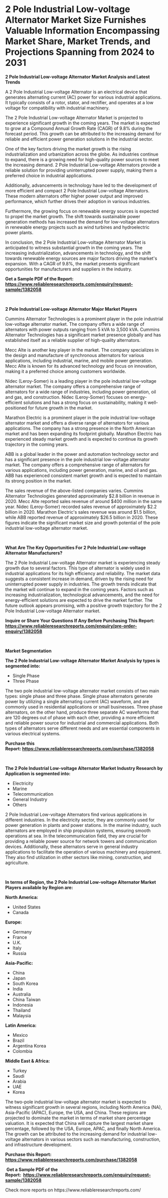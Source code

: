 <p><h1>2 Pole Industrial Low-voltage Alternator Market Size Furnishes Valuable Information Encompassing Market Share, Market Trends, and Projections Spanning from 2024 to 2031</h1></p><p><strong>2 Pole Industrial Low-voltage Alternator Market Analysis and Latest Trends</strong></p>
<p><p>A 2 Pole Industrial Low-voltage Alternator is an electrical device that generates alternating current (AC) power for various industrial applications. It typically consists of a rotor, stator, and rectifier, and operates at a low voltage for compatibility with industrial machinery.</p><p>The 2 Pole Industrial Low-voltage Alternator Market is projected to experience significant growth in the coming years. The market is expected to grow at a Compound Annual Growth Rate (CAGR) of 9.8% during the forecast period. This growth can be attributed to the increasing demand for reliable and efficient power generation solutions in the industrial sector.</p><p>One of the key factors driving the market growth is the rising industrialization and urbanization across the globe. As industries continue to expand, there is a growing need for high-quality power sources to meet the increasing demand. 2 Pole Industrial Low-voltage Alternators provide a reliable solution for providing uninterrupted power supply, making them a preferred choice in industrial applications.</p><p>Additionally, advancements in technology have led to the development of more efficient and compact 2 Pole Industrial Low-voltage Alternators. These modern alternators offer higher power output and improved performance, which further drives their adoption in various industries.</p><p>Furthermore, the growing focus on renewable energy sources is expected to propel the market growth. The shift towards sustainable power generation methods has increased the demand for low-voltage alternators in renewable energy projects such as wind turbines and hydroelectric power plants.</p><p>In conclusion, the 2 Pole Industrial Low-voltage Alternator Market is anticipated to witness substantial growth in the coming years. The increasing industrialization, advancements in technology, and the shift towards renewable energy sources are major factors driving the market's expansion. With a CAGR of 9.8%, the market presents significant opportunities for manufacturers and suppliers in the industry.</p></p>
<p><strong>Get a Sample PDF of the Report:&nbsp; <a href="https://www.reliableresearchreports.com/enquiry/request-sample/1382058">https://www.reliableresearchreports.com/enquiry/request-sample/1382058</a></strong></p>
<p>&nbsp;</p>
<p><strong>2 Pole Industrial Low-voltage Alternator Major Market Players</strong></p>
<p><p>Cummins Alternator Technologies is a prominent player in the pole industrial low-voltage alternator market. The company offers a wide range of alternators with power outputs ranging from 5 kVA to 3,500 kVA. Cummins Alternator Technologies has a significant market presence globally and has established itself as a reliable supplier of high-quality alternators.</p><p>Mecc Alte is another key player in the market. The company specializes in the design and manufacture of synchronous alternators for various applications, including industrial, marine, and mobile power generation. Mecc Alte is known for its advanced technology and focus on innovation, making it a preferred choice among customers worldwide.</p><p>Nidec (Leroy-Somer) is a leading player in the pole industrial low-voltage alternator market. The company offers a comprehensive range of alternators for a wide range of industries, including power generation, oil and gas, and construction. Nidec (Leroy-Somer) focuses on energy-efficient solutions and has a strong focus on sustainability, making it well-positioned for future growth in the market.</p><p>Marathon Electric is a prominent player in the pole industrial low-voltage alternator market and offers a diverse range of alternators for various applications. The company has a strong presence in the North American market and has been expanding its footprint globally. Marathon Electric has experienced steady market growth and is expected to continue its growth trajectory in the coming years.</p><p>ABB is a global leader in the power and automation technology sector and has a significant presence in the pole industrial low-voltage alternator market. The company offers a comprehensive range of alternators for various applications, including power generation, marine, and oil and gas. ABB has experienced consistent market growth and is expected to maintain its strong position in the market.</p><p>The sales revenue of the above-listed companies varies. Cummins Alternator Technologies generated approximately $2.8 billion in revenue in 2020. Mecc Alte reported sales revenue of around $400 million in the same year. Nidec (Leroy-Somer) recorded sales revenue of approximately $2.2 billion in 2020. Marathon Electric's sales revenue was around $1.5 billion, while ABB reported revenue of approximately $26.5 billion in 2020. These figures indicate the significant market size and growth potential of the pole industrial low-voltage alternator market.</p></p>
<p>&nbsp;</p>
<p><strong>What Are The Key Opportunities For 2 Pole Industrial Low-voltage Alternator Manufacturers?</strong></p>
<p><p>The 2 Pole Industrial Low-voltage Alternator market is experiencing steady growth due to several factors. This type of alternator is widely used in industrial applications for its high efficiency and reliability. The market data suggests a consistent increase in demand, driven by the rising need for uninterrupted power supply in industries. The growth trends indicate that the market will continue to expand in the coming years. Factors such as increasing industrialization, technological advancements, and the need for energy-efficient solutions are expected to drive the market further. The future outlook appears promising, with a positive growth trajectory for the 2 Pole Industrial Low-voltage Alternator market.</p></p>
<p><strong>Inquire or Share Your Questions If Any Before Purchasing This Report: <a href="https://www.reliableresearchreports.com/enquiry/pre-order-enquiry/1382058">https://www.reliableresearchreports.com/enquiry/pre-order-enquiry/1382058</a></strong></p>
<p>&nbsp;</p>
<p><strong>Market Segmentation</strong></p>
<p><strong>The 2 Pole Industrial Low-voltage Alternator Market Analysis by types is segmented into:</strong></p>
<p><ul><li>Single Phase</li><li>Three Phase</li></ul></p>
<p><p>The two pole industrial low-voltage alternator market consists of two main types: single phase and three phase. Single phase alternators generate power by utilizing a single alternating current (AC) waveform, and are commonly used in residential applications or small businesses. Three phase alternators, on the other hand, produce three separate AC waveforms that are 120 degrees out of phase with each other, providing a more efficient and reliable power source for industrial and commercial applications. Both types of alternators serve different needs and are essential components in various electrical systems.</p></p>
<p><strong>Purchase this Report:&nbsp;<a href="https://www.reliableresearchreports.com/purchase/1382058">https://www.reliableresearchreports.com/purchase/1382058</a></strong></p>
<p>&nbsp;</p>
<p><strong>The 2 Pole Industrial Low-voltage Alternator Market Industry Research by Application is segmented into:</strong></p>
<p><ul><li>Electricity</li><li>Marine</li><li>Telecommunication</li><li>General Industry</li><li>Others</li></ul></p>
<p><p>2 Pole Industrial Low-voltage Alternators find various applications in different industries. In the electricity sector, they are commonly used for power generation in plants and power stations. In the marine industry, such alternators are employed in ship propulsion systems, ensuring smooth operations at sea. In the telecommunication field, they are crucial for providing a reliable power source for network towers and communication devices. Additionally, these alternators serve in general industry applications to facilitate the operation of various machinery and equipment. They also find utilization in other sectors like mining, construction, and agriculture.</p></p>
<p>&nbsp;</p>
<p><strong>In terms of Region, the 2 Pole Industrial Low-voltage Alternator Market Players available by Region are:</strong></p>
<p>
    <p> <strong> North America: </strong>
        <ul>
            <li>United States</li>
            <li>Canada</li>
        </ul>
        </p> 
    <p> <strong> Europe: </strong>
        <ul>
            <li>Germany</li>
            <li>France</li>
            <li>U.K.</li>
            <li>Italy</li>
            <li>Russia</li>
        </ul>
        </p> 
    <p> <strong> Asia-Pacific: </strong>
        <ul>
            <li>China</li>
            <li>Japan</li>
            <li>South Korea</li>
            <li>India</li>
            <li>Australia</li>
            <li>China Taiwan</li>
            <li>Indonesia</li>
            <li>Thailand</li>
            <li>Malaysia</li>
        </ul>
        </p> 
    <p> <strong> Latin America: </strong>
        <ul>
            <li>Mexico</li>
            <li>Brazil</li>
            <li>Argentina Korea</li>
            <li>Colombia</li>
        </ul>
        </p> 
    <p> <strong> Middle East & Africa: </strong>
        <ul>
            <li>Turkey</li>
            <li>Saudi</li>
            <li>Arabia</li>
            <li>UAE</li>
            <li>Korea</li>
        </ul>
    </p>
    </p>
<p><p>The two-pole industrial low-voltage alternator market is expected to witness significant growth in several regions, including North America (NA), Asia-Pacific (APAC), Europe, the USA, and China. These regions are projected to dominate the market in terms of market share percentage valuation. It is expected that China will capture the largest market share percentage, followed by the USA, Europe, APAC, and finally North America. The growth can be attributed to the increasing demand for industrial low-voltage alternators in various sectors such as manufacturing, construction, and infrastructure development.</p></p>
<p><strong>Purchase this Report: <a href="https://www.reliableresearchreports.com/purchase/1382058">https://www.reliableresearchreports.com/purchase/1382058</a></strong></p>
<p>&nbsp;<strong>Get a Sample PDF of the Report:&nbsp;&nbsp;<a href="https://www.reliableresearchreports.com/enquiry/request-sample/1382058">https://www.reliableresearchreports.com/enquiry/request-sample/1382058</a></strong></p>
<p><strong></strong></p>
<p>Check more reports on https://www.reliableresearchreports.com/</p>